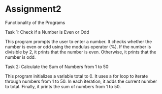 # Assignment2
Functionality of the Programs

Task 1: Check if a Number is Even or Odd

This program prompts the user to enter a number.
It checks whether the number is even or odd using the modulus operator (%).
If the number is divisible by 2, it prints that the number is even.
Otherwise, it prints that the number is odd.

Task 2: Calculate the Sum of Numbers from 1 to 50

This program initializes a variable total to 0.
It uses a for loop to iterate through numbers from 1 to 50.
In each iteration, it adds the current number to total.
Finally, it prints the sum of numbers from 1 to 50.
